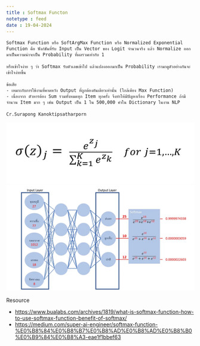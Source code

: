```yaml
---
title : Softmax Functon
notetype : feed
date : 19-04-2024
---
```


```
Softmax Function หรือ SoftArgMax Function หรือ Normalized Exponential Function คือ ฟังก์ชันที่รับ Input เป็น Vector ของ Logit จำนวนจริง แล้ว Normalize ออกมาเป็นความน่าจะเป็น Probability ที่ผลรวมเท่ากับ 1

หรือเข้าใจง่าย ๆ ว่า Softmax รับตัวเลขเข้าไป แล้วแปลงออกมาเป็น Probability เรามาดูตัวอย่างกันจะเข้าใจง่ายขึ้น

ข้อเสีย
- เหมาะกับการใช้งานที่คาดหวัง Output ที่ถูกต้องอันเดียวเท่านั้น (ใกล้เคียง Max Function)
- เนื่องจาก ตัวหารต้อง Sum รวมทั้งหมดทุก Item ทุกครั้ง จึงทำให้มีปัญหาเรื่อง Performance ถ้ามีจำนวน Item มาก ๆ เช่น Output เป็น 1 ใน 500,000 คำใน Dictionary ในงาน NLP

Cr.Surapong Kanoktipsatharporn
```

![Formula](/assets/img/transformer/transformer_4.webp)
![Example](/assets/img/transformer/transformer_5.webp)

Resource
- https://www.bualabs.com/archives/1819/what-is-softmax-function-how-to-use-softmax-function-benefit-of-softmax/
- https://medium.com/super-ai-engineer/softmax-function-%E0%B8%84%E0%B8%B7%E0%B8%AD%E0%B8%AD%E0%B8%B0%E0%B9%84%E0%B8%A3-eae1f1bbef63